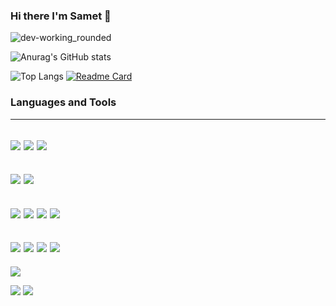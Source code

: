 ### Hi there I'm Samet 👋

![dev-working_rounded](https://user-images.githubusercontent.com/75490736/141855530-3a345914-b915-4533-88f5-be0189ce2969.gif)

![Anurag's GitHub stats](https://github-readme-stats.vercel.app/api?username=Smtrbci&show_icons=true&theme=tokyonight)

![Top Langs](https://github-readme-stats.vercel.app/api/top-langs/?username=Smtrbci&layout=compact&theme=tokyonight)
[![Readme Card](https://github-readme-stats.vercel.app/api/pin/?username=Smtrbci&repo=Python-Project&theme=tokyonight)](https://github.com/Smtrbci/Python-Project)

### Languages and Tools
------------------------------------------------------------------------------------------
<img src="https://img.icons8.com/fluency/48/000000/python.png"/> <img src="https://img.icons8.com/color/48/000000/java-coffee-cup-logo--v1.png"/> <img src="https://img.icons8.com/color/48/000000/c-programming.png"/>
------------------------------------------------------------------------------------------
<img src="https://img.icons8.com/fluency/48/000000/flutter.png"/> <img src="https://img.icons8.com/color/48/000000/dart.png"/>
------------------------------------------------------------------------------------------
<img src="https://img.icons8.com/color/48/000000/visual-studio-code-2019.png"/> <img src="https://img.icons8.com/color/50/000000/android-studio--v3.png"/> <img src="https://img.icons8.com/fluency/48/000000/unity.png"/> <img src="https://img.icons8.com/color/48/000000/unreal-engine.png"/>
------------------------------------------------------------------------------------------
<img src="https://img.icons8.com/color/48/000000/javascript--v1.png"/> <img src="https://img.icons8.com/color/64/000000/html-5--v1.png"/> <img src="https://img.icons8.com/color/48/000000/css3.png"/> <img src="https://img.icons8.com/ios-filled/64/000000/php-logo.png"/>
------------------------------------------------------------------------------------------
<img src="https://img.icons8.com/color/48/000000/wordpress.png"/>


<img src="https://img.shields.io/twitter/follow/smtrbci?color=%231DA1F2&style=for-the-badge"/> <img src="https://img.shields.io/website?color=%2300D564&style=for-the-badge&up_message=Capslockweb&url=https%3A%2F%2Fcapslockweb.com%2F"/>





